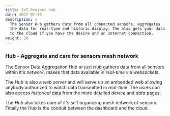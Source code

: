 ```yaml
---
title: IoT Project Hub
date: 2022-01-13
description: >
  The Sensor Hub gathers data from all connected sensors, aggregates
  the data for real-time and historic display. The also gets your data
  to the cloud if you have the desire and an Internet connection.
weight: 20
---
```


### Hub - Aggregate and care for sensors mesh network

The Sensor Data Aggregation Hub or just _Hub_ gathers data from all
sensors within it's _network_, makes that data available in
_real-time_ via _websockets_. 

The _Hub_ is also a _web server_ and will serve up an embedded web
allowing anybody authorized to watch data transmitted in
_real-time_. The _users_ can also access _historical_ data from the
more detailed _device_ and _data_ pages.

The _Hub_ also takes care of it's self organizing mesh network of
sensors. Finally the _Hub_ is the conduit between the dashboard and
the cloud.
